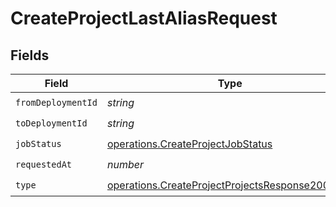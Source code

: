 # CreateProjectLastAliasRequest


## Fields

| Field                                                                                                              | Type                                                                                                               | Required                                                                                                           | Description                                                                                                        |
| ------------------------------------------------------------------------------------------------------------------ | ------------------------------------------------------------------------------------------------------------------ | ------------------------------------------------------------------------------------------------------------------ | ------------------------------------------------------------------------------------------------------------------ |
| `fromDeploymentId`                                                                                                 | *string*                                                                                                           | :heavy_check_mark:                                                                                                 | N/A                                                                                                                |
| `toDeploymentId`                                                                                                   | *string*                                                                                                           | :heavy_check_mark:                                                                                                 | N/A                                                                                                                |
| `jobStatus`                                                                                                        | [operations.CreateProjectJobStatus](../../models/operations/createprojectjobstatus.md)                             | :heavy_check_mark:                                                                                                 | N/A                                                                                                                |
| `requestedAt`                                                                                                      | *number*                                                                                                           | :heavy_check_mark:                                                                                                 | N/A                                                                                                                |
| `type`                                                                                                             | [operations.CreateProjectProjectsResponse200Type](../../models/operations/createprojectprojectsresponse200type.md) | :heavy_check_mark:                                                                                                 | N/A                                                                                                                |